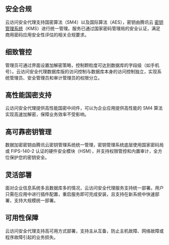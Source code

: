 ## 安全合规
云访问安全代理支持国密算法（SM4）以及国际算法（AES），密钥由腾讯云 [密钥管理系统](https://cloud.tencent.com/product/kms)（KMS）进行统一管理。服务已通过国家密码管理局的安全认证，满足商用密码应用安全性评估的相关合规要求。
## 细致管控
管理员可通过界面设置加解密策略，控制颗粒度可达到数据库的字段级（如手机号）。云访问安全代理数据库版的访问控制与数据库本身的访问控制独立，实现系统管理员、安全管理员和审计管理员的权限分立。
## 高性能国密支持
云访问安全代理提供高性能国密中间件，可以为企业应用提供高性能的 SM4 算法实现高速加解密，保障业务效率不受影响。

## 高可靠密钥管理
数据加密密钥由腾讯云密钥管理系统统一管理，密钥管理系统底层使用国家密码局或 FIPS-140-2 认证的硬件安全模块（HSM），并支持权限管控和内置审计，全方位保护您的密钥安全。

## 灵活部署
面对企业信息系统多且数据库多的情况，云访问安全代理服务支持统一部署。用户只需在应用中进行插件配置，重启服务即可完成安装，且支持在新系统中快速部署，支持大规模统一部署。
## 可用性保障
云访问安全代理支持高可用方式部署，支持主从互备，防止主机故障、网络故障或程序故障引起的业务损失。
